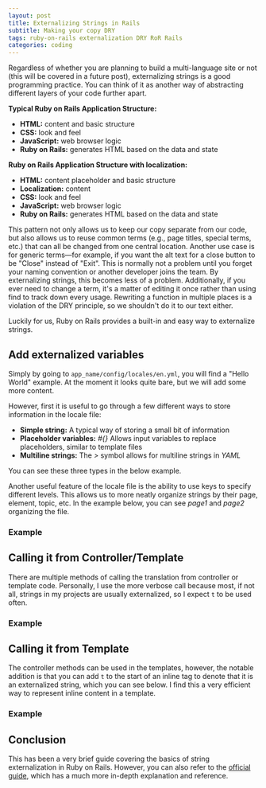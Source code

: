 ```yaml
---
layout: post
title: Externalizing Strings in Rails
subtitle: Making your copy DRY
tags: ruby-on-rails externalization DRY RoR Rails
categories: coding
---
```


Regardless of whether you are planning to build a multi-language site or not (this will be covered in a future post), externalizing strings is a good programming practice. You can think of it as another way of abstracting different layers of your code further apart.

**Typical Ruby on Rails Application Structure:**

- **HTML:** content and basic structure
- **CSS:** look and feel
- **JavaScript:** web browser logic
- **Ruby on Rails:** generates HTML based on the data and state

**Ruby on Rails Application Structure with localization:**

- **HTML:** content placeholder and basic structure
- **Localization:** content
- **CSS:** look and feel
- **JavaScript:** web browser logic
- **Ruby on Rails:** generates HTML based on the data and state

This pattern not only allows us to keep our copy separate from our code, but also allows us to reuse common terms (e.g., page titles, special terms, etc.) that can all be changed from one central location. Another use case is for generic terms—for example, if you want the alt text for a close button to be "Close" instead of "Exit". This is normally not a problem until you forget your naming convention or another developer joins the team. By externalizing strings, this becomes less of a problem. Additionally, if you ever need to change a term, it's a matter of editing it once rather than using find to track down every usage. Rewriting a function in multiple places is a violation of the DRY principle, so we shouldn't do it to our text either.

Luckily for us, Ruby on Rails provides a built-in and easy way to externalize strings. 

## Add externalized variables
Simply by going to `app_name/config/locales/en.yml`, you will find a "Hello World" example. At the moment it looks quite bare, but we will add some more content.

However, first it is useful to go through a few different ways to store information in the locale file:

- **Simple string:** A typical way of storing a small bit of information
- **Placeholder variables:** *#{}* Allows input variables to replace placeholders, similar to template files
- **Multiline strings:** The *>* symbol allows for multiline strings in *YAML*

You can see these three types in the below example.

Another useful feature of the locale file is the ability to use keys to specify different levels. This allows us to more neatly organize strings by their page, element, topic, etc. In the example below, you can see *page1* and *page2* organizing the file.
	
### Example
<script src="https://gist.github.com/bbody/459c55670ec239c62175ee669d15069f.js?file=en.yaml"></script>

## Calling it from Controller/Template
There are multiple methods of calling the translation from controller or template code. Personally, I use the more verbose call because most, if not all, strings in my projects are usually externalized, so I expect `t` to be used often.

### Example
<script src="https://gist.github.com/bbody/459c55670ec239c62175ee669d15069f.js?file=translation_methods.rb"></script>

## Calling it from Template
The controller methods can be used in the templates, however, the notable addition is that you can add `t` to the start of an inline tag to denote that it is an externalized string, which you can see below. I find this a very efficient way to represent inline content in a template.

### Example
<script src="https://gist.github.com/bbody/459c55670ec239c62175ee669d15069f.js?file=translation_methods.html.erb"></script>

## Conclusion 

This has been a very brief guide covering the basics of string externalization in Ruby on Rails. However, you can also refer to the [official guide](http://guides.rubyonrails.org/i18n.html), which has a much more in-depth explanation and reference.